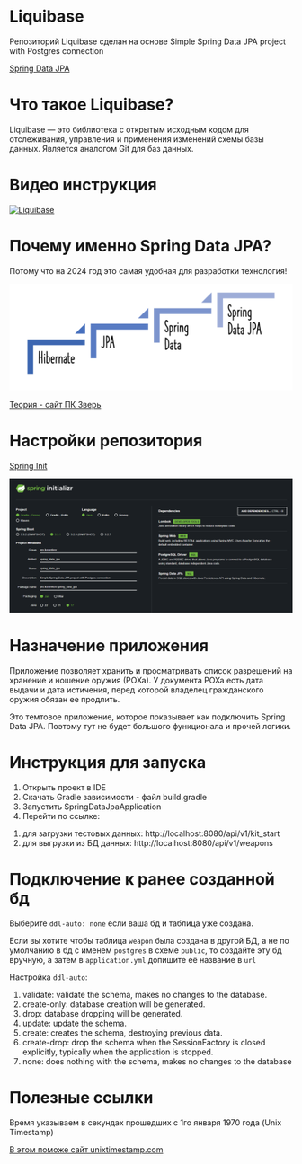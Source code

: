 # Liquibase
Репозиторий Liquibase сделан на основе Simple Spring Data JPA project with Postgres connection

[Spring Data JPA](https://github.com/Bouncer77/SpringDataJpa)

# Что такое Liquibase?

Liquibase — это библиотека с открытым исходным кодом для отслеживания, управления и
применения изменений схемы базы данных. Является аналогом Git для баз данных.

# Видео инструкция

[![Liquibase](https://img.youtube.com/vi/Q3VmWZBgikY/0.jpg)](https://youtu.be/Q3VmWZBgikY)

# Почему именно Spring Data JPA?

Потому что на 2024 год это самая удобная для разработки технология!

![spring-data-category](./img/spring-data-category.png)

[Теория - сайт ПК Зверь](https://pc-zver.ru/news/jpa/)

# Настройки репозитория

[Spring Init](https://start.spring.io/#!type=gradle-project&language=java&platformVersion=3.3.1&packaging=jar&jvmVersion=17&groupId=pro.kosenkov&artifactId=spring_data_jpa&name=spring_data_jpa&description=Simple%20Spring%20Data%20JPA%20project%20with%20Postgres%20connection&packageName=pro.kosenkov.spring_data_jpa&dependencies=lombok,web,postgresql,data-jpa "Создает каркас этого приложения")

![start_spring](./img/start_spring.png)

# Назначение приложения
Приложение позволяет хранить и просматривать список
разрешений на хранение и ношение оружия (РОХа). У документа РОХа
есть дата выдачи и дата истичения, перед которой
владелец гражданского оружия обязан ее продлить.

Это темтовое приложение, которое показывает как подключить Spring Data JPA.
Поэтому тут не будет большого функционала и прочей логики.

# Инструкция для запуска

1. Открыть проект в IDE
2. Скачать Gradle зависимости - файл build.gradle
3. Запустить SpringDataJpaApplication
4. Перейти по ссылке:
1) для загрузки тестовых данных: http://localhost:8080/api/v1/kit_start
2) для выгрузки из БД данных: http://localhost:8080/api/v1/weapons

# Подключение к ранее созданной бд

Выберите `ddl-auto: none` если ваша бд и таблица уже создана.

Если вы хотите чтобы таблица `weapon` была создана в другой БД, а не по умолчанию
в бд с именем `postgres` в схеме `public`, то создайте эту бд вручную, а затем в `application.yml` допишите её название
в `url`

Настройка `ddl-auto`:
1. validate: validate the schema, makes no changes to the database.
2. create-only: database creation will be generated.
3. drop: database dropping will be generated.
4. update: update the schema.
5. create: creates the schema, destroying previous data.
6. create-drop: drop the schema when the SessionFactory is closed explicitly, typically when the application is stopped.
7. none: does nothing with the schema, makes no changes to the database

# Полезные ссылки

Время указываем в секундах прошедших с 1го января 1970 года (Unix Timestamp)

[В этом поможе сайт unixtimestamp.com](https://www.unixtimestamp.com/)

